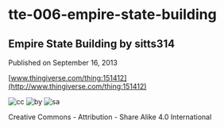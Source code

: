 # tte-006-empire-state-building
## Empire State Building by sitts314

Published on September 16, 2013

[www.thingiverse.com/thing:151412](http://www.thingiverse.com/thing:151412)

![cc](http://creativecommons.org/wp-content/themes/creativecommons.org/images/chooser_cc.png) ![by](http://creativecommons.org/wp-content/themes/creativecommons.org/images/chooser_by.png) ![sa](http://creativecommons.org/wp-content/themes/creativecommons.org/images/chooser_sa.png)

Creative Commons - Attribution - Share Alike 4.0 International